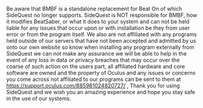 Be aware that BMBF is a standalone replacement for Beat On of which SideQuest no longer supports. SideQuest is NOT responsible for BMBF, how it modifies BeatSaber, or what it does to your system and can not be held liable for any issues that occur upon or with installation be they from user error or from the program itself. 
We also are not affiliated with any programs held outside of our servers that have not been accepted and admitted by us onto our own website so know when installing any program externally from SideQuest we can not make any assurance we will be able to help in the event of any loss in data or privacy breaches that may occur over the coarse of such action on the users part, all affiliated hardware and core software are owned and the property of Oculus and any issues or concerns you come across not affiliated to our programs can be sent to them at https://support.oculus.com/885981024820727/ ,
Thank you for using SideQuest and we wish you an amazing experience and hope you stay safe in the use of our systems.